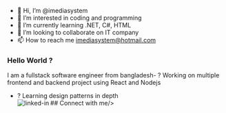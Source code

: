 - 👋 Hi, I’m @imediasystem
- 👀 I’m interested in coding and programming
- 🌱 I’m currently learning .NET, C#, HTML
- 💞️ I’m looking to collaborate on IT company
- 📫 How to reach me imediasystem@hotmail.com

### Hello World ?
I am a fullstack software engineer from bangladesh- ? Working on multiple frontend and backend project using React and Nodejs
- ? Learning design patterns in depth
<br>## Connect with me[<img align="left" alt="linked-in" src="https://img.shields.io/badge/linkedin-%230077B5.svg?&style=for-the-badge&logo=linkedin&logoColor=white" />](https://www.linkedin.com/in/mohammad-faisal-2665b5134)/><br>
<br>

<!---
imediasystem/imediasystem is a ✨ special ✨ repository because its `README.md` (this file) appears on your GitHub profile.
You can click the Preview link to take a look at your changes.
--->
